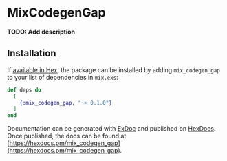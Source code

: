 # MixCodegenGap

**TODO: Add description**

## Installation

If [available in Hex](https://hex.pm/docs/publish), the package can be installed
by adding `mix_codegen_gap` to your list of dependencies in `mix.exs`:

```elixir
def deps do
  [
    {:mix_codegen_gap, "~> 0.1.0"}
  ]
end
```

Documentation can be generated with [ExDoc](https://github.com/elixir-lang/ex_doc)
and published on [HexDocs](https://hexdocs.pm). Once published, the docs can
be found at [https://hexdocs.pm/mix_codegen_gap](https://hexdocs.pm/mix_codegen_gap).

